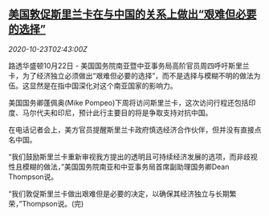 <!--1603421671000-->
[美国敦促斯里兰卡在与中国的关系上做出“艰难但必要的选择”](https://cn.reuters.com/article/usa-china-srilanka-1022-thur-idCNKBS2780AC)
------

<div><i>2020-10-23T02:43:00Z</i></div><p>路透华盛顿10月22日 - 美国国务院南亚暨中亚事务局高阶官员周四呼吁斯里兰卡，为了经济独立必须做出“艰难但必要的选择”，而不是选择与模糊不明的做法为伍。这显然是在指中国深化对这个南亚国家的影响力。</p><p>美国国务卿蓬佩奥(Mike Pompeo)下周将访问斯里兰卡，这次访问行程还包括印度、马尔代夫和印尼，预计此行主要目的将是争取支持对抗中国。</p><p>在电话记者会上，美方官员提醒斯里兰卡政府慎选经济合作伙伴，但并没有直接点名中国。</p><p>“我们鼓励斯里兰卡重新审视我方提出的透明且可持续经济发展的选项，而非歧视性且模糊的做法，”美国国务院南亚和中亚事务局首席副助理国务卿Dean Thompson说。</p><p>“我们敦促斯里兰卡做出艰难但是必要的决定，以确保其经济独立与长期繁荣，”Thompson说。(完)</p>
